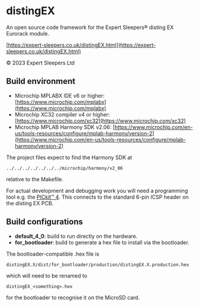 # distingEX
An open source code framework for the Expert Sleepers® disting EX Eurorack module.

[https://expert-sleepers.co.uk/distingEX.html](https://expert-sleepers.co.uk/distingEX.html)

© 2023 Expert Sleepers Ltd

## Build environment
- Microchip MPLABX IDE v6 or higher: [https://www.microchip.com/mplabx](https://www.microchip.com/mplabx)
- Microchip XC32 compiler v4 or higher: [https://www.microchip.com/xc32](https://www.microchip.com/xc32)
- Microchip MPLAB Harmony SDK v2.06: [https://www.microchip.com/en-us/tools-resources/configure/mplab-harmony/version-2](https://www.microchip.com/en-us/tools-resources/configure/mplab-harmony/version-2)

The project files expect to find the Harmony SDK at

	../../../../../../../microchip/harmony/v2_06

relative to the Makefile.

For actual development and debugging work you will need a programming tool e.g. the [PICkit™ 4](https://www.microchip.com/en-us/development-tool/PG164140). This connects to the standard 6-pin ICSP header on the disting EX PCB.

## Build configurations
- **default_4_0**: build to run directly on the hardware.
- **for_bootloader**: build to generate a hex file to install via the bootloader.

The bootloader-compatible .hex file is

	distingEX.X/dist/for_bootloader/production/distingEX.X.production.hex

which will need to be renamed to

	distingEX_<something>.hex

for the bootloader to recognise it on the MicroSD card.

